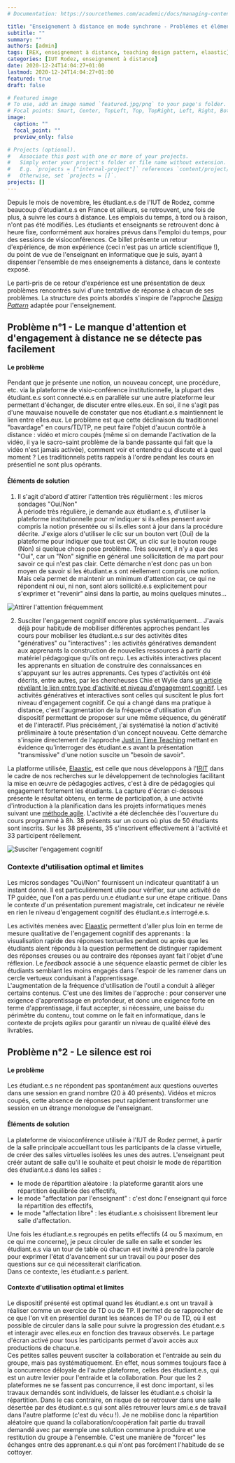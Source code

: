 ```yaml
---
# Documentation: https://sourcethemes.com/academic/docs/managing-content/

title: "Enseignement à distance en mode synchrone - Problèmes et éléments de solution"
subtitle: ""
summary: ""
authors: [admin]
tags: [REX, enseignement à distance, teaching design pattern, elaastic]
categories: [IUT Rodez, enseignement à distance]
date: 2020-12-24T14:04:27+01:00
lastmod: 2020-12-24T14:04:27+01:00
featured: true
draft: false

# Featured image
# To use, add an image named `featured.jpg/png` to your page's folder.
# Focal points: Smart, Center, TopLeft, Top, TopRight, Left, Right, BottomLeft, Bottom, BottomRight.
image:
  caption: ""
  focal_point: ""
  preview_only: false

# Projects (optional).
#   Associate this post with one or more of your projects.
#   Simply enter your project's folder or file name without extension.
#   E.g. `projects = ["internal-project"]` references `content/project/deep-learning/index.md`.
#   Otherwise, set `projects = []`.
projects: []
---
```


Depuis le mois de novembre, les étudiant.e.s de l'IUT de Rodez, comme beaucoup d'étudiant.e.s en France et ailleurs, se retrouvent, une fois de plus, à suivre les cours à distance. 
Les emplois du temps, à tord ou à raison, n'ont pas été modifiés. Les étudiants et enseignants se retrouvent donc à heure fixe, conformément aux horaires prévus dans l'emploi du temps, pour des sessions de visioconférences.
Ce billet présente un retour d'expérience, de mon expérience (ceci n'est pas un article scientifique !), du point de vue de l'enseignant en informatique que je suis, ayant à dispenser l'ensemble de mes enseignements à distance, dans le contexte exposé.

Le parti-pris de ce retour d'expérience est une présentation de deux problèmes rencontrés suivi d'une tentative de réponse à chacun de ses problèmes. La  structure des points abordés s'inspire de l'approche [*Design Pattern*](https://fr.wikipedia.org/wiki/Patron_de_conception) adaptée pour l'enseignement. 

## Problème n°1 - Le manque d'attention et d'engagement à distance ne se détecte pas facilement

#### Le problème

Pendant que je présente une notion, un nouveau concept, une procédure, etc. via la plateforme de visio-conférence institutionnelle, la plupart des étudiant.e.s sont connecté.e.s en parallèle sur une autre plateforme leur permettant d'échanger, de discuter entre elles.eux. En soi, il ne s'agit pas d'une mauvaise nouvelle de constater que nos étudiant.e.s maintiennent le lien entre elles.eux. Le problème est que cette déclinaison du traditionnel "bavardage" en cours/TD/TP, ne peut faire l'objet d'aucun contrôle à distance : vidéo et micro coupés (même si on demande l'activation de la vidéo, il ya le sacro-saint problème de la bande passante qui fait que la vidéo n'est jamais activée), comment voir et entendre qui discute et à quel moment ?  Les traditionnels petits rappels à l'ordre pendant les cours en présentiel ne sont plus opérants.

#### Éléments de solution

1. Il s'agit d'abord d'attirer l'attention très régulièrment : les micros sondages "Oui/Non"  
À période très régulière, je demande aux étudiant.e.s, d'utiliser la plateforme institutionnelle pour m'indiquer si ils.elles pensent avoir compris la notion présentée ou si ils.elles sont à jour dans la procédure décrite. J'exige alors d'utiliser le clic sur un bouton vert (Oui) de la plateforme pour indiquer que tout est *OK*, un clic sur le bouton rouge (Non) si quelque chose pose problème.
Très souvent, il n'y a que des "Oui", car un "Non" signifie en général une sollicitation de ma part pour savoir ce qui n'est pas clair. Cette démarche n'est donc pas un bon moyen de savoir si les étudiant.e.s ont réellement compris une notion. Mais cela permet de maintenir un minimum d'attention car, ce qui ne répondent ni oui, ni non, sont alors sollicité.e.s explicitement pour s'exprimer et "revenir" ainsi dans la partie, au moins quelques minutes... 

![Attirer l'attention fréquemment](/post/images/compris-oui-non.png)


2. Susciter l'engagement cognitif encore plus systématiquement... 
J'avais déjà pour habitude de mobiliser différentes approches pendant les cours pour mobiliser les étudiant.e.s sur des activités dites "génératives" ou "interactives" : les activités génératives demandent aux apprenants la construction de nouvelles ressources à partir du matériel pédagogique qu'ils ont reçu. Les activités interactives placent les apprenants en situation de construire des connaissances en s'appuyant sur les autres apprenants.  Ces types d'activités ont été décrits, entre autres, par les chercheuses Chie et Wylie dans [un article révélant le lien entre type d'activité et niveau d'engagement cognitif](https://www.tandfonline.com/doi/abs/10.1080/00461520.2014.965823). Les activités génératives et interactives sont celles qui suscitent le plus fort niveau d'engagement cognitif. Ce qui a changé dans ma pratique à distance, c'est l'augmentation de la fréquence d'utilisation d'un dispositif permettant de proposer sur une même séquence, du génératif et de l'interactif. Plus précisément, j'ai systématisé la notion d'activité préliminaire à toute présentation d'un concept nouveau. Cette démarche s'inspire directement de l'approche [Just in Time Teaching](http://webphysics.iupui.edu/JiTT/CATE2000.doc) mettant en évidence  qu'interroger des étudiant.e.s avant la présentation "transmissive" d'une notion suscite un "besoin de savoir".

La platforme utilisée, [Elaastic](https://www.irit.fr/elaastic/), est celle que nous développons à l'[IRIT](https://www.irit.fr) dans le cadre de nos recherches sur le développement de technologies facilitant la mise en œuvre de pédagogies actives, c'est à dire de pédagogies qui engagement fortement les étudiants. La capture d'écran ci-dessous présente le résultat obtenu, en terme de participation, à une activité d'introduction à la planification dans les projets informatiques menés suivant une [méthode agile](https://www.agilealliance.org/agile101/). L'activité a été déclenchée dès l'ouverture du cours programmé à 8h. 38 présents sur un cours où plus de 50 étudiants sont inscrits. Sur les 38 présents, 35 s'inscrivent effectivement à l'activité et 33 participent réellement.

![Susciter l'engagement cognitif](/post/images/elaastic-before-pres.png)

### Contexte d'utilisation optimal et limites

Les micros sondages "Oui/Non" fournissent un indicateur quantitatif à un instant donné. Il est particulièrement utile pour vérifier, sur une activité de TP guidée, que l'on a pas perdu un.e étudiant.e sur une étape critique. Dans le contexte d'un présentation purement magistrale, cet indicateur ne révèle en rien le niveau d'engagement cognitif des étudiant.e.s interrogé.e.s. 

Les activités menées avec [Elaastic](https://www.irit.fr/elaastic/) permettent d'aller plus loin en terme de mesure qualitative de l'engagement cognitif des apprenants : la visualisation rapide des réponses textuelles pendant ou après que les étudiants aient répondu à la question permettent de distinguer rapidement des réponses creuses ou au contraire des réponses ayant fait l'objet d'une réflexion. Le *feedback* associé à une séquence elaastic permet de cibler les étudiants semblant les moins engagés dans l'espoir de les ramener dans un cercle vertueux conduisant à l'apprentissage.  
L'augmentation de la fréquence d'utilisation de l'outil a conduit à alléger certains contenus. C'est une des limites de l'approche : pour conserver une exigence d'apprentissage en profondeur, et donc une exigence forte en terme d'apprentissage, il faut accepter, si nécessaire, une baisse du périmètre du contenu, tout comme on le fait en informatique, dans le contexte de projets *agiles* pour garantir un niveau de qualité élévé des livrables.

## Problème n°2 - Le silence est roi

#### Le problème

Les étudiant.e.s ne répondent pas spontanément aux questions ouvertes dans une session en grand nombre (20 à 40 présents). Vidéos et micros coupés, cette absence de réponses peut rapidement transformer une session en un étrange monologue de l'enseignant.

#### Éléments de solution

La plateforme de visioconférence utilisée à l'IUT de Rodez permet, à partir de la salle principale accueillant tous les participants de la classe virtuelle, de créer des salles virtuelles isolées les unes des autres. L'enseignant peut créér autant de salle qu'il le souhaite et peut choisir le mode de répartition des étudiant.e.s dans les salles : 

- le mode de répartition aléatoire : la plateforme garantit alors une répartition équilibrée des effectifs, 
- le mode "affectation par l'enseignant" : c'est donc l'enseignant qui force la répartition des effectifs,
- le mode "affectation libre" : les étudiant.e.s choisissent librement leur salle d'affectation.

Une fois les étudiant.e.s regroupés en petits effectifs (4 ou 5 maximum, en ce qui me concerne), je peux circuler de salle en salle et sonder les étudiant.e.s via un tour de table où chacun est invité à prendre la parole pour exprimer l'état d'avancement sur un travail ou pour poser des questions sur ce qui nécessiterait clarification.  
Dans ce contexte, les étudiant.e.s parlent.

#### Contexte d'utilisation optimal et limites

Le dispositif présenté est optimal quand les étudiant.e.s ont un travail à réaliser comme un exercice de TD ou de TP. Il permet de se rapprocher de ce que l'on vit en présentiel durant les séances de TP ou de TD, où il est possible de circuler dans la salle pour suivre la progression des étudant.e.s et interagir avec elles.eux en fonction des travaux observés. Le partage d'écran activé pour tous les participants permet d'avoir accès aux productions de chacun.e.  
Ces petites salles peuvent susciter la collaboration et l'entraide au sein du groupe, mais pas systématiquement. En effet, nous sommes toujours face à la concurrence déloyale de l'autre plateforme, celles des étudiant.e.s, qui est un autre levier pour l'entraide et la collaboration. Pour que les 2 plateformes ne se fassent pas concurrence, il est donc important, si les travaux demandés sont individuels, de laisser les étudiant.e.s choisir la répartition. Dans le cas contraire, on risque de se retrouver dans une salle désertée par des étudiant.e.s qui sont allés retrouver leurs ami.e.s de travail dans l'autre platforme (c'est du vécu !). Je ne mobilise donc la répartition aléatoire que quand la collaboration/coopération fait partie du travail demandé avec par exemple une solution commune à produire et une restitution du groupe à l'ensemble. C'est une manière de "forcer" les échanges entre des apprenant.e.s qui n'ont pas forcément l'habitude de se cottoyer.



